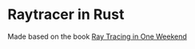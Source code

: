 # Raytracer in Rust
Made based on the book [Ray Tracing in One Weekend](https://raytracing.github.io/books/RayTracingInOneWeekend.html)

